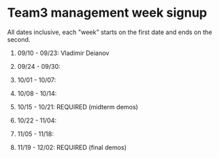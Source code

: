 # Team3 management week signup

All dates inclusive, each "week" starts on the first date and ends on the second.

01. 09/10 - 09/23: Vladimir Deianov

02. 09/24 - 09/30: 

03. 10/01 - 10/07: 

04. 10/08 - 10/14: 

05. 10/15 - 10/21: REQUIRED (midterm demos)

06. 10/22 - 11/04: 

07. 11/05 - 11/18: 

08. 11/19 - 12/02: REQUIRED (final demos)
